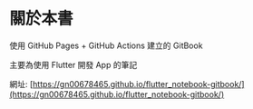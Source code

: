 # 關於本書

使用 GitHub Pages + GitHub Actions 建立的 GitBook

主要為使用 Flutter 開發 App 的筆記

網址: [https://gn00678465.github.io/flutter_notebook-gitbook/](https://gn00678465.github.io/flutter_notebook-gitbook/)
